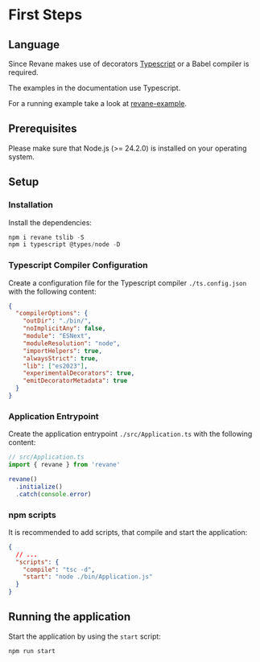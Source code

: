 # First Steps

## Language

Since Revane makes use of decorators [Typescript](https://www.typescriptlang.org/) or a Babel compiler is required.

The examples in the documentation use Typescript.

For a running example take a look at [revane-example](https://github.com/SerayaEryn/revane-example).

## Prerequisites

Please make sure that Node.js (>= 24.2.0) is installed on your operating
system.

## Setup

### Installation

Install the dependencies:
```ts
npm i revane tslib -S
npm i typescript @types/node -D
```

### Typescript Compiler Configuration

Create a configuration file for the Typescript compiler `./ts.config.json` with the following content:

```json
{
  "compilerOptions": {
    "outDir": "./bin/",
    "noImplicitAny": false,
    "module": "ESNext",
    "moduleResolution": "node",
    "importHelpers": true,
    "alwaysStrict": true,
    "lib": ["es2023"],
    "experimentalDecorators": true,
    "emitDecoratorMetadata": true
  }
}
```

### Application Entrypoint

Create the application entrypoint `./src/Application.ts` with the following content:

```ts
// src/Application.ts
import { revane } from 'revane'

revane()
  .initialize()
  .catch(console.error)
```

### npm scripts

It is recommended to add scripts, that compile and start the application:

```json
{
  // ...
  "scripts": {
    "compile": "tsc -d",
    "start": "node ./bin/Application.js"
  }
}
```

## Running the application

Start the application by using the `start` script:

```shell
npm run start
```
